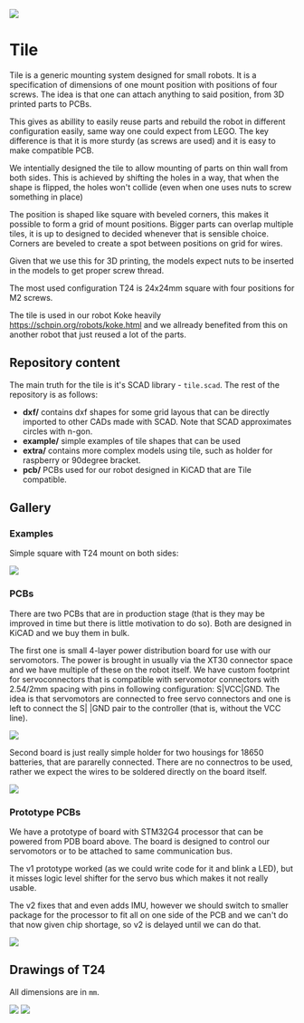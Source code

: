 
![](small.png)

# Tile

Tile is a generic mounting system designed for small robots. 
It is a specification of dimensions of one mount position with positions of four screws.
The idea is that one can attach anything to said position, from 3D printed parts to PCBs.

This gives as abillity to easily reuse parts and rebuild the robot in different configuration easily, same way one could expect from LEGO.
The key difference is that it is more sturdy (as screws are used) and it is easy to make compatible PCB.

We intentially designed the tile to allow mounting of parts on thin wall from both sides.
This is achieved by shifting the holes in a way, that when the shape is flipped, the holes won't collide (even when one uses nuts to screw something in place)

The position is shaped like square with beveled corners, this makes it possible to form a grid of mount positions. 
Bigger parts can overlap multiple tiles, it is up to designed to decided whenever that is sensible choice.
Corners are beveled to create a spot between positions on grid for wires.

Given that we use this for 3D printing, the models expect nuts to be inserted in the models to get proper screw thread.

The most used configuration T24 is 24x24mm square with four positions for M2 screws.

The tile is used in our robot Koke heavily https://schpin.org/robots/koke.html and we allready benefited from this on another robot that just reused a lot of the parts.

## Repository content

The main truth for the tile is it's SCAD library - `tile.scad`.
The rest of the repository is as follows:

 * **dxf/** contains dxf shapes for some grid layous that can be directly imported to other CADs made with SCAD. Note that SCAD approximates circles with n-gon.	
 * **example/** simple examples of tile shapes that can be used
 * **extra/** contains more complex models using tile, such as holder for raspberry or 90degree bracket.
 * **pcb/** PCBs used for our robot designed in KiCAD that are Tile compatible.


## Gallery

### Examples

Simple square with T24 mount on both sides:

![](example/tile_T24_5mm.png)

### PCBs

There are two PCBs that are in production stage (that is they may be improved in time but there is little motivation to do so). 
Both are designed in KiCAD and we buy them in bulk.

The first one is small 4-layer power distribution board for use with our servomotors.
The power is brought in usually via the XT30 connector space and we have multiple of these on the robot itself.
We have custom footprint for servoconnectors that is compatible with servomotor connectors with 2.54/2mm spacing with pins in following configuration: S|VCC|GND. 
The idea is that servomotors are connected to free servo connectors and one is left to connect the S| |GND pair to the controller (that is, without the VCC line).

![](pcb/power_dwitch/power_dwitch.png)

Second board is just really simple holder for two housings for 18650 batteries, that are pararelly connected. 
There are no connectros to be used, rather we expect the wires to be soldered directly on the board itself.

![](pcb/18650_holder/18650_holder.png)

### Prototype PCBs

We have a prototype of board with STM32G4 processor that can be powered from PDB board above.
The board is designed to control our servomotors or to be attached to same communication bus.

The v1 prototype worked (as we could write code for it and blink a LED), but it misses logic level shifter for the servo bus which makes it not really usable.

The v2 fixes that and even adds IMU, however we should switch to smaller package for the processor to fit all on one side of the PCB and we can't do that now given chip shortage, so v2 is delayed until we can do that.

![](pcb/base2.0/base2.0.png)

## Drawings of T24

All dimensions are in `mm`.

<img src="tile_1x1_dims_I.png">
<img src="tile_1x1_dims_II.png">
